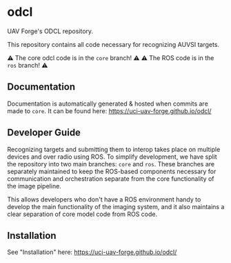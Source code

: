# odcl
UAV Forge's ODCL repository.

This repository contains all code necessary for recognizing AUVSI targets.

⚠️ The core odcl code is in the `core` branch! ⚠️
⚠️ The ROS code is in the `ros` branch! ⚠️

## Documentation
Documentation is automatically generated & hosted when commits are made to `core`. It can be found here: https://uci-uav-forge.github.io/odcl/

## Developer Guide

Recognizing targets and submitting them to interop takes place on multiple devices and over radio using ROS. To simplify development, we have split the repository into two main branches: `core` and `ros`. These branches are separately maintained to keep the ROS-based components necessary for communication and orchestration separate from the core functionality of the image pipeline.

This allows developers who don't have a ROS environment handy to develop the main functionality of the imaging system, and it also maintains a clear separation of core model code from ROS code.

## Installation

See "Installation" here: https://uci-uav-forge.github.io/odcl/